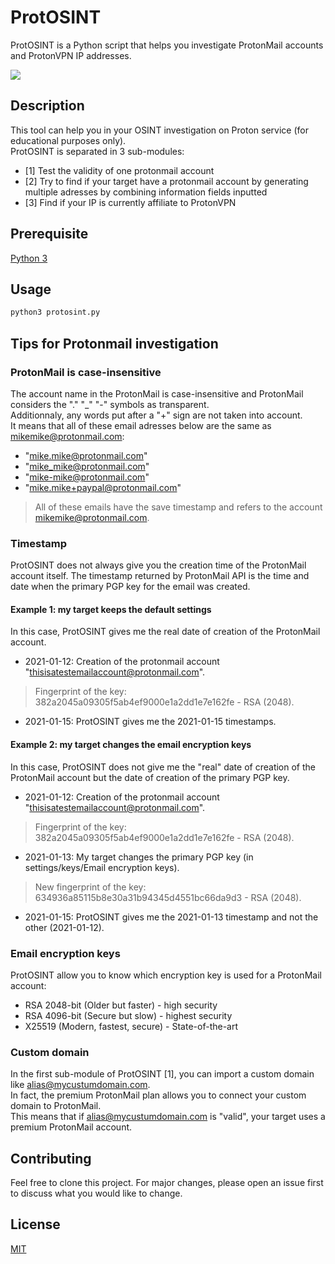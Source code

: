 # ProtOSINT
ProtOSINT is a Python script that helps you investigate ProtonMail accounts and ProtonVPN IP addresses.

![](https://github.com/pixelbubble/pixelbubble/blob/main/protosint.gif)

## Description
This tool can help you in your OSINT investigation on Proton service (for educational purposes only).  
ProtOSINT is separated in 3 sub-modules:
- [1] Test the validity of one protonmail account
- [2] Try to find if your target have a protonmail account by generating multiple adresses by combining information fields inputted
- [3] Find if your IP is currently affiliate to ProtonVPN

## Prerequisite

   [Python 3](https://www.python.org/downloads/)

## Usage

```bash
python3 protosint.py
```

## Tips for Protonmail investigation

### ProtonMail is case-insensitive

The account name in the ProtonMail is case-insensitive and ProtonMail considers the "." "_" "-" symbols as transparent.  
Additionnaly, any words put after a "+" sign are not taken into account.  
It means that all of these email adresses below are the same as mikemike@protonmail.com:  
- "mike.mike@protonmail.com"
- "mike_mike@protonmail.com"
- "mike-mike@protonmail.com"
- "mike.mike+paypal@protonmail.com"
>All of these emails have the save timestamp and refers to the account mikemike@protonmail.com.

### Timestamp

ProtOSINT does not always give you the creation time of the ProtonMail account itself. The timestamp returned by ProtonMail API is the time and date when the primary PGP key for the email was created.

#### Example 1: my target keeps the default settings
In this case, ProtOSINT gives me the real date of creation of the ProtonMail account.
- 2021-01-12: Creation of the protonmail account "thisisatestemailaccount@protonmail.com".  
> Fingerprint of the key: 382a2045a09305f5ab4ef9000e1a2dd1e7e162fe - RSA (2048).
- 2021-01-15: ProtOSINT gives me the 2021-01-15 timestamps.  

#### Example 2: my target changes the email encryption keys
In this case, ProtOSINT does not give me the "real" date of creation of the ProtonMail account but the date of creation of the primary PGP key.
- 2021-01-12: Creation of the protonmail account "thisisatestemailaccount@protonmail.com".  
> Fingerprint of the key: 382a2045a09305f5ab4ef9000e1a2dd1e7e162fe - RSA (2048).
- 2021-01-13: My target changes the primary PGP key (in settings/keys/Email encryption keys).  
> New fingerprint of the key: 634936a85115b8e30a31b94345d4551bc66da9d3 - RSA (2048).
- 2021-01-15: ProtOSINT gives me the 2021-01-13 timestamp and not the other (2021-01-12).

### Email encryption keys

ProtOSINT allow you to know which encryption key is used for a ProtonMail account:
- RSA 2048-bit (Older but faster) - high security
- RSA 4096-bit (Secure but slow) - highest security
- X25519 (Modern, fastest, secure) - State-of-the-art 

### Custom domain

In the first sub-module of ProtOSINT [1], you can import a custom domain like alias@mycustumdomain.com.   
In fact, the premium ProtonMail plan allows you to connect your custom domain to ProtonMail.  
This means that if alias@mycustumdomain.com is "valid", your target uses a premium ProtonMail account.  

## Contributing
Feel free to clone this project. For major changes, please open an issue first to discuss what you would like to change.

## License
[MIT](https://choosealicense.com/licenses/mit/)

